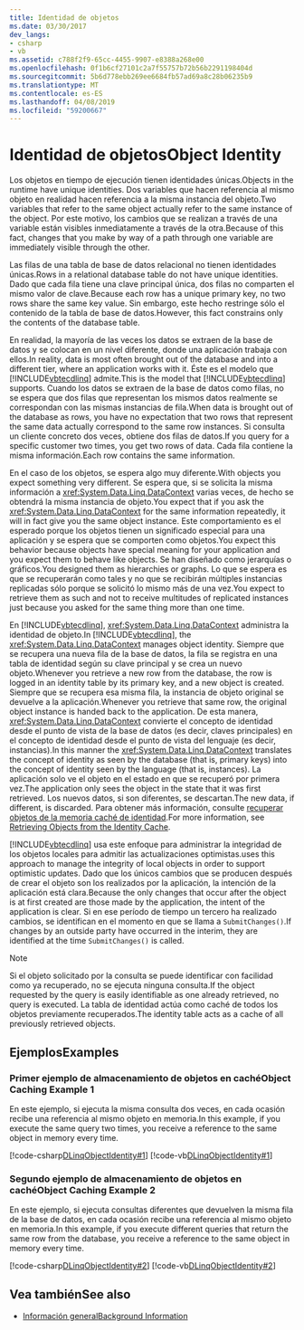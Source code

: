 ```yaml
---
title: Identidad de objetos
ms.date: 03/30/2017
dev_langs:
- csharp
- vb
ms.assetid: c788f2f9-65cc-4455-9907-e8388a268e00
ms.openlocfilehash: 0f1b6cf27101c2a7f55757b72b56b2291198404d
ms.sourcegitcommit: 5b6d778ebb269ee6684fb57ad69a8c28b06235b9
ms.translationtype: MT
ms.contentlocale: es-ES
ms.lasthandoff: 04/08/2019
ms.locfileid: "59200667"
---
```

# <a name="object-identity"></a><span data-ttu-id="d0eb4-102">Identidad de objetos</span><span class="sxs-lookup"><span data-stu-id="d0eb4-102">Object Identity</span></span>
<span data-ttu-id="d0eb4-103">Los objetos en tiempo de ejecución tienen identidades únicas.</span><span class="sxs-lookup"><span data-stu-id="d0eb4-103">Objects in the runtime have unique identities.</span></span> <span data-ttu-id="d0eb4-104">Dos variables que hacen referencia al mismo objeto en realidad hacen referencia a la misma instancia del objeto.</span><span class="sxs-lookup"><span data-stu-id="d0eb4-104">Two variables that refer to the same object actually refer to the same instance of the object.</span></span> <span data-ttu-id="d0eb4-105">Por este motivo, los cambios que se realizan a través de una variable están visibles inmediatamente a través de la otra.</span><span class="sxs-lookup"><span data-stu-id="d0eb4-105">Because of this fact, changes that you make by way of a path through one variable are immediately visible through the other.</span></span>  
  
 <span data-ttu-id="d0eb4-106">Las filas de una tabla de base de datos relacional no tienen identidades únicas.</span><span class="sxs-lookup"><span data-stu-id="d0eb4-106">Rows in a relational database table do not have unique identities.</span></span> <span data-ttu-id="d0eb4-107">Dado que cada fila tiene una clave principal única, dos filas no comparten el mismo valor de clave.</span><span class="sxs-lookup"><span data-stu-id="d0eb4-107">Because each row has a unique primary key, no two rows share the same key value.</span></span> <span data-ttu-id="d0eb4-108">Sin embargo, este hecho restringe sólo el contenido de la tabla de base de datos.</span><span class="sxs-lookup"><span data-stu-id="d0eb4-108">However, this fact constrains only the contents of the database table.</span></span>  
  
 <span data-ttu-id="d0eb4-109">En realidad, la mayoría de las veces los datos se extraen de la base de datos y se colocan en un nivel diferente, donde una aplicación trabaja con ellos.</span><span class="sxs-lookup"><span data-stu-id="d0eb4-109">In reality, data is most often brought out of the database and into a different tier, where an application works with it.</span></span> <span data-ttu-id="d0eb4-110">Éste es el modelo que [!INCLUDE[vbtecdlinq](../../../../../../includes/vbtecdlinq-md.md)] admite.</span><span class="sxs-lookup"><span data-stu-id="d0eb4-110">This is the model that [!INCLUDE[vbtecdlinq](../../../../../../includes/vbtecdlinq-md.md)] supports.</span></span> <span data-ttu-id="d0eb4-111">Cuando los datos se extraen de la base de datos como filas, no se espera que dos filas que representan los mismos datos realmente se correspondan con las mismas instancias de fila.</span><span class="sxs-lookup"><span data-stu-id="d0eb4-111">When data is brought out of the database as rows, you have no expectation that two rows that represent the same data actually correspond to the same row instances.</span></span> <span data-ttu-id="d0eb4-112">Si consulta un cliente concreto dos veces, obtiene dos filas de datos.</span><span class="sxs-lookup"><span data-stu-id="d0eb4-112">If you query for a specific customer two times, you get two rows of data.</span></span> <span data-ttu-id="d0eb4-113">Cada fila contiene la misma información.</span><span class="sxs-lookup"><span data-stu-id="d0eb4-113">Each row contains the same information.</span></span>  
  
 <span data-ttu-id="d0eb4-114">En el caso de los objetos, se espera algo muy diferente.</span><span class="sxs-lookup"><span data-stu-id="d0eb4-114">With objects you expect something very different.</span></span> <span data-ttu-id="d0eb4-115">Se espera que, si se solicita la misma información a <xref:System.Data.Linq.DataContext> varias veces, de hecho se obtendrá la misma instancia de objeto.</span><span class="sxs-lookup"><span data-stu-id="d0eb4-115">You expect that if you ask the <xref:System.Data.Linq.DataContext> for the same information repeatedly, it will in fact give you the same object instance.</span></span> <span data-ttu-id="d0eb4-116">Este comportamiento es el esperado porque los objetos tienen un significado especial para una aplicación y se espera que se comporten como objetos.</span><span class="sxs-lookup"><span data-stu-id="d0eb4-116">You expect this behavior because objects have special meaning for your application and you expect them to behave like objects.</span></span> <span data-ttu-id="d0eb4-117">Se han diseñado como jerarquías o gráficos.</span><span class="sxs-lookup"><span data-stu-id="d0eb4-117">You designed them as hierarchies or graphs.</span></span> <span data-ttu-id="d0eb4-118">Lo que se espera es que se recuperarán como tales y no que se recibirán múltiples instancias replicadas sólo porque se solicitó lo mismo más de una vez.</span><span class="sxs-lookup"><span data-stu-id="d0eb4-118">You expect to retrieve them as such and not to receive multitudes of replicated instances just because you asked for the same thing more than one time.</span></span>  
  
 <span data-ttu-id="d0eb4-119">En [!INCLUDE[vbtecdlinq](../../../../../../includes/vbtecdlinq-md.md)], <xref:System.Data.Linq.DataContext> administra la identidad de objeto.</span><span class="sxs-lookup"><span data-stu-id="d0eb4-119">In [!INCLUDE[vbtecdlinq](../../../../../../includes/vbtecdlinq-md.md)], the <xref:System.Data.Linq.DataContext> manages object identity.</span></span> <span data-ttu-id="d0eb4-120">Siempre que se recupera una nueva fila de la base de datos, la fila se registra en una tabla de identidad según su clave principal y se crea un nuevo objeto.</span><span class="sxs-lookup"><span data-stu-id="d0eb4-120">Whenever you retrieve a new row from the database, the row is logged in an identity table by its primary key, and a new object is created.</span></span> <span data-ttu-id="d0eb4-121">Siempre que se recupera esa misma fila, la instancia de objeto original se devuelve a la aplicación.</span><span class="sxs-lookup"><span data-stu-id="d0eb4-121">Whenever you retrieve that same row, the original object instance is handed back to the application.</span></span> <span data-ttu-id="d0eb4-122">De esta manera, <xref:System.Data.Linq.DataContext> convierte el concepto de identidad desde el punto de vista de la base de datos (es decir, claves principales) en el concepto de identidad desde el punto de vista del lenguaje (es decir, instancias).</span><span class="sxs-lookup"><span data-stu-id="d0eb4-122">In this manner the <xref:System.Data.Linq.DataContext> translates the concept of identity as seen by the database (that is, primary keys) into the concept of identity seen by the language (that is, instances).</span></span> <span data-ttu-id="d0eb4-123">La aplicación solo ve el objeto en el estado en que se recuperó por primera vez.</span><span class="sxs-lookup"><span data-stu-id="d0eb4-123">The application only sees the object in the state that it was first retrieved.</span></span> <span data-ttu-id="d0eb4-124">Los nuevos datos, si son diferentes, se descartan.</span><span class="sxs-lookup"><span data-stu-id="d0eb4-124">The new data, if different, is discarded.</span></span> <span data-ttu-id="d0eb4-125">Para obtener más información, consulte [recuperar objetos de la memoria caché de identidad](../../../../../../docs/framework/data/adonet/sql/linq/retrieving-objects-from-the-identity-cache.md).</span><span class="sxs-lookup"><span data-stu-id="d0eb4-125">For more information, see [Retrieving Objects from the Identity Cache](../../../../../../docs/framework/data/adonet/sql/linq/retrieving-objects-from-the-identity-cache.md).</span></span>  
  
 [!INCLUDE[vbtecdlinq](../../../../../../includes/vbtecdlinq-md.md)] <span data-ttu-id="d0eb4-126">usa este enfoque para administrar la integridad de los objetos locales para admitir las actualizaciones optimistas.</span><span class="sxs-lookup"><span data-stu-id="d0eb4-126">uses this approach to manage the integrity of local objects in order to support optimistic updates.</span></span> <span data-ttu-id="d0eb4-127">Dado que los únicos cambios que se producen después de crear el objeto son los realizados por la aplicación, la intención de la aplicación está clara.</span><span class="sxs-lookup"><span data-stu-id="d0eb4-127">Because the only changes that occur after the object is at first created are those made by the application, the intent of the application is clear.</span></span> <span data-ttu-id="d0eb4-128">Si en ese período de tiempo un tercero ha realizado cambios, se identifican en el momento en que se llama a `SubmitChanges()`.</span><span class="sxs-lookup"><span data-stu-id="d0eb4-128">If changes by an outside party have occurred in the interim, they are identified at the time `SubmitChanges()` is called.</span></span>  
  
> [!NOTE]
>  <span data-ttu-id="d0eb4-129">Si el objeto solicitado por la consulta se puede identificar con facilidad como ya recuperado, no se ejecuta ninguna consulta.</span><span class="sxs-lookup"><span data-stu-id="d0eb4-129">If the object requested by the query is easily identifiable as one already retrieved, no query is executed.</span></span> <span data-ttu-id="d0eb4-130">La tabla de identidad actúa como caché de todos los objetos previamente recuperados.</span><span class="sxs-lookup"><span data-stu-id="d0eb4-130">The identity table acts as a cache of all previously retrieved objects.</span></span>  
  
## <a name="examples"></a><span data-ttu-id="d0eb4-131">Ejemplos</span><span class="sxs-lookup"><span data-stu-id="d0eb4-131">Examples</span></span>  
  
### <a name="object-caching-example-1"></a><span data-ttu-id="d0eb4-132">Primer ejemplo de almacenamiento de objetos en caché</span><span class="sxs-lookup"><span data-stu-id="d0eb4-132">Object Caching Example 1</span></span>  
 <span data-ttu-id="d0eb4-133">En este ejemplo, si ejecuta la misma consulta dos veces, en cada ocasión recibe una referencia al mismo objeto en memoria.</span><span class="sxs-lookup"><span data-stu-id="d0eb4-133">In this example, if you execute the same query two times, you receive a reference to the same object in memory every time.</span></span>  
  
 [!code-csharp[DLinqObjectIdentity#1](../../../../../../samples/snippets/csharp/VS_Snippets_Data/DLinqObjectIdentity/cs/Program.cs#1)]
 [!code-vb[DLinqObjectIdentity#1](../../../../../../samples/snippets/visualbasic/VS_Snippets_Data/DLinqObjectIdentity/vb/Module1.vb#1)]  
  
### <a name="object-caching-example-2"></a><span data-ttu-id="d0eb4-134">Segundo ejemplo de almacenamiento de objetos en caché</span><span class="sxs-lookup"><span data-stu-id="d0eb4-134">Object Caching Example 2</span></span>  
 <span data-ttu-id="d0eb4-135">En este ejemplo, si ejecuta consultas diferentes que devuelven la misma fila de la base de datos, en cada ocasión recibe una referencia al mismo objeto en memoria.</span><span class="sxs-lookup"><span data-stu-id="d0eb4-135">In this example, if you execute different queries that return the same row from the database, you receive a reference to the same object in memory every time.</span></span>  
  
 [!code-csharp[DLinqObjectIdentity#2](../../../../../../samples/snippets/csharp/VS_Snippets_Data/DLinqObjectIdentity/cs/Program.cs#2)]
 [!code-vb[DLinqObjectIdentity#2](../../../../../../samples/snippets/visualbasic/VS_Snippets_Data/DLinqObjectIdentity/vb/Module1.vb#2)]  
  
## <a name="see-also"></a><span data-ttu-id="d0eb4-136">Vea también</span><span class="sxs-lookup"><span data-stu-id="d0eb4-136">See also</span></span>

- [<span data-ttu-id="d0eb4-137">Información general</span><span class="sxs-lookup"><span data-stu-id="d0eb4-137">Background Information</span></span>](../../../../../../docs/framework/data/adonet/sql/linq/background-information.md)
